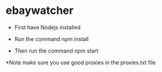 # ebaywatcher

- First have Nodejs installed


- Run the command npm install


- Then run the command npm start


*Note make sure you use good proxies in the proxies.txt file

